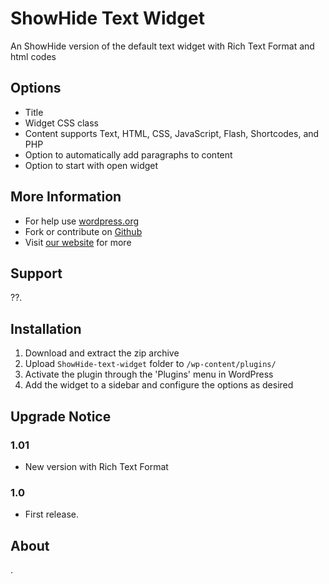 # ShowHide Text Widget

An ShowHide version of the default text widget with Rich Text Format and html codes
## Options

* Title
* Widget CSS class
* Content supports Text, HTML, CSS, JavaScript, Flash, Shortcodes, and PHP
* Option to automatically add paragraphs to content
* Option to start with open widget

## More Information

* For help use [wordpress.org]()
* Fork or contribute on [Github]()
* Visit [our website]( ) for more

## Support

??.

## Installation

1. Download and extract the zip archive
2. Upload `ShowHide-text-widget` folder to `/wp-content/plugins/`
3. Activate the plugin through the 'Plugins' menu in WordPress
4. Add the widget to a sidebar and configure the options as desired

## Upgrade Notice


### 1.01 
* New version with Rich Text Format

### 1.0
* First release.

## About

.